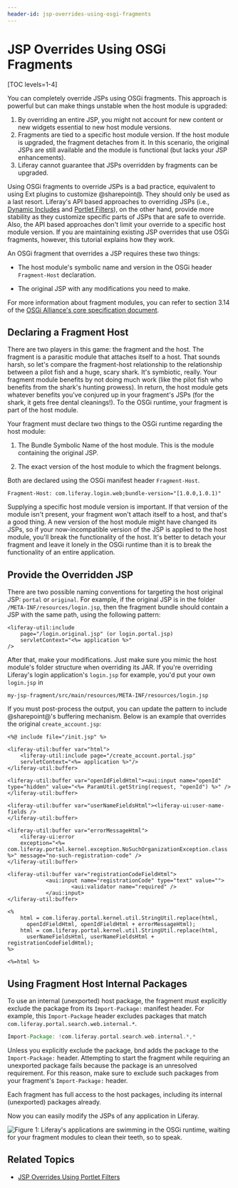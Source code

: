 ```yaml
---
header-id: jsp-overrides-using-osgi-fragments
---
```


# JSP Overrides Using OSGi Fragments

[TOC levels=1-4]

You can completely override JSPs using OSGi fragments. This approach is powerful 
but can make things unstable when the host module is upgraded: 

1.  By overriding an entire JSP, you might not account for new content or new 
    widgets essential to new host module versions. 
2.  Fragments are tied to a specific host module version. If the host module is 
    upgraded, the fragment detaches from it. In this scenario, the original 
    JSPs are still available and the module is functional (but lacks your JSP 
    enhancements). 
3.  Liferay cannot guarantee that JSPs overridden by fragments can be upgraded. 

Using OSGi fragments to override JSPs is a bad practice, equivalent to using Ext 
plugins to customize @sharepoint@. They should only be used as a last resort. 
Liferay's API based approaches to overriding JSPs (i.e., [Dynamic Includes](/docs/7-2/customization/-/knowledge_base/c/customizing-jsps-with-dynamic-includes)
and [Portlet Filters](/docs/7-2/customization/-/knowledge_base/c/jsp-overrides-using-portlet-filters)), 
on the other hand, provide more stability as they customize specific parts of 
JSPs that are safe to override. Also, the API based approaches don't limit your 
override to a specific host module version. If you are maintaining existing JSP 
overrides that use OSGi fragments, however, this tutorial explains how they 
work. 

An OSGi fragment that overrides a JSP requires these two things:

-  The host module's symbolic name and version in the OSGi header 
   `Fragment-Host` declaration.

-  The original JSP with any modifications you need to make.

For more information about fragment modules, you can refer to section 3.14 of
the 
[OSGi Alliance's core specification document](https://osgi.org/specification/osgi.core/7.0.0/framework.module.html).

## Declaring a Fragment Host

There are two players in this game: the fragment and the host. The fragment is 
a parasitic module that attaches itself to a host. That sounds harsh, so let's 
compare the fragment-host relationship to the relationship between a pilot fish 
and a huge, scary shark. It's symbiotic, really. Your fragment module benefits 
by not doing much work (like the pilot fish who benefits from the shark's 
hunting prowess). In return, the host module gets whatever benefits you've 
conjured up in your fragment's JSPs (for the shark, it gets free dental 
cleanings!). To the OSGi runtime, your fragment is part of the host module. 

Your fragment must declare two things to the OSGi runtime regarding the host 
module:

1.  The Bundle Symbolic Name of the host module. This is the module containing 
    the original JSP.

2.  The exact version of the host module to which the fragment belongs.

Both are declared using the OSGi manifest header `Fragment-Host`.

```properties
Fragment-Host: com.liferay.login.web;bundle-version="[1.0.0,1.0.1)"
```

Supplying a specific host module version is important. If that version of the 
module isn't present, your fragment won't attach itself to a host, and that's a 
good thing. A new version of the host module might have changed its JSPs, so if 
your now-incompatible version of the JSP is applied to the host module, you'll 
break the functionality of the host. It's better to detach your fragment 
and leave it lonely in the OSGi runtime than it is to break the functionality of 
an entire application. 

## Provide the Overridden JSP

There are two possible naming conventions for targeting the host original JSP: 
`portal` or `original`. For example, if the original JSP is in the folder 
`/META-INF/resources/login.jsp`, then the fragment bundle should contain a JSP 
with the same path, using the following pattern:

```markup
<liferay-util:include 
    page="/login.original.jsp" (or login.portal.jsp) 
    servletContext="<%= application %>" 
/>
```

After that, make your modifications. Just make sure you mimic the host module's 
folder structure when overriding its JAR. If you're overriding Liferay's login 
application's `login.jsp` for example, you'd put your own `login.jsp` in 

```markup
my-jsp-fragment/src/main/resources/META-INF/resources/login.jsp
```

If you must post-process the output, you can update the pattern to include 
@sharepoint@'s buffering mechanism. Below is an example that overrides the original 
`create_account.jsp`:

```markup
<%@ include file="/init.jsp" %>

<liferay-util:buffer var="html">
    <liferay-util:include page="/create_account.portal.jsp" 
    servletContext="<%= application %>"/>
</liferay-util:buffer>

<liferay-util:buffer var="openIdFieldHtml"><aui:input name="openId" 
type="hidden" value="<%= ParamUtil.getString(request, "openId") %>" />
</liferay-util:buffer>

<liferay-util:buffer var="userNameFieldsHtml"><liferay-ui:user-name-fields />
</liferay-util:buffer>

<liferay-util:buffer var="errorMessageHtml">
    <liferay-ui:error 
    exception="<%= com.liferay.portal.kernel.exception.NoSuchOrganizationException.class %>" message="no-such-registration-code" />
</liferay-util:buffer>

<liferay-util:buffer var="registrationCodeFieldHtml">
            <aui:input name="registrationCode" type="text" value="">
                    <aui:validator name="required" />
            </aui:input>
</liferay-util:buffer>

<%
    html = com.liferay.portal.kernel.util.StringUtil.replace(html, 
      openIdFieldHtml, openIdFieldHtml + errorMessageHtml);
    html = com.liferay.portal.kernel.util.StringUtil.replace(html, 
      userNameFieldsHtml, userNameFieldsHtml + registrationCodeFieldHtml);
%>

<%=html %>
```

## Using Fragment Host Internal Packages

To use an internal (unexported) host package, the fragment must explicitly
exclude the package from its `Import-Package:` manifest header. For example,
this `Import-Package` header excludes packages that match
`com.liferay.portal.search.web.internal.*`.

```groovy
Import-Package: !com.liferay.portal.search.web.internal.*,*
```

Unless you explicitly exclude the package, bnd adds the package to the
`Import-Package:` header. Attempting to start the fragment while requiring an
unexported package fails because the package is an unresolved requirement. For
this reason, make sure to exclude such packages from your fragment's
`Import-Package:` header. 

Each fragment has full access to the host packages, including its internal
(unexported) packages already. 

Now you can easily modify the JSPs of any application in Liferay.

![Figure 1: Liferay's applications are swimming in the OSGi runtime, waiting for your fragment modules to clean their teeth, so to speak.](../../images/sharks.jpg)
<!--https://commons.wikimedia.org/wiki/File:Carcharhinus_perezi_bahamas_feeding.jpg-->

<!--
Add back once sample is ported:

see the [Module JSP Override sample project](/docs/7-2/reference/-/knowledge_base/r/module-jsp-override) 
for an example of a JSP-modifying fragment in action.
--> 


## Related Topics

- [JSP Overrides Using Portlet Filters](/docs/7-2/customization/-/knowledge_base/c/jsp-overrides-using-portlet-filters)
